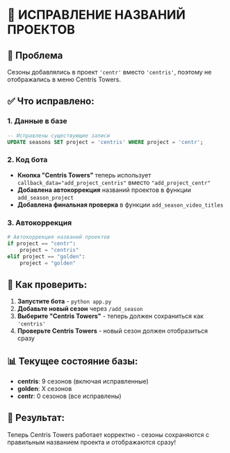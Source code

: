 # 🔧 ИСПРАВЛЕНИЕ НАЗВАНИЙ ПРОЕКТОВ

## 🎯 Проблема
Сезоны добавлялись в проект `'centr'` вместо `'centris'`, поэтому не отображались в меню Centris Towers.

## ✅ Что исправлено:

### 1. **Данные в базе**
```sql
-- Исправлены существующие записи
UPDATE seasons SET project = 'centris' WHERE project = 'centr';
```

### 2. **Код бота**
- **Кнопка "Centris Towers"** теперь использует `callback_data="add_project_centris"` вместо `"add_project_centr"`
- **Добавлена автокоррекция** названий проектов в функции `add_season_project`
- **Добавлена финальная проверка** в функции `add_season_video_titles`

### 3. **Автокоррекция**
```python
# Автокоррекция названий проектов
if project == "centr":
    project = "centris"
elif project == "golden":
    project = "golden"
```

## 🧪 Как проверить:

1. **Запустите бота** - `python app.py`
2. **Добавьте новый сезон** через `/add_season`
3. **Выберите "Centris Towers"** - теперь должен сохраниться как `'centris'`
4. **Проверьте Centris Towers** - новый сезон должен отобразиться сразу

## 📊 Текущее состояние базы:
- **centris**: 9 сезонов (включая исправленные)
- **golden**: X сезонов
- **centr**: 0 сезонов (все исправлены)

## 🎉 Результат:
Теперь Centris Towers работает корректно - сезоны сохраняются с правильным названием проекта и отображаются сразу!
